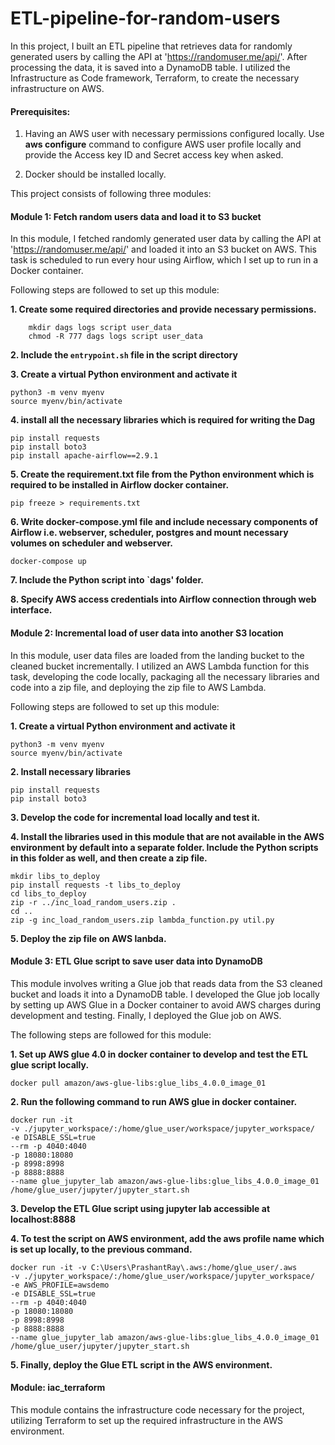 # ETL-pipeline-for-random-users

In this project, I built an ETL pipeline that retrieves data for randomly generated users by calling the API at 'https://randomuser.me/api/'. After processing the data, it is saved into a DynamoDB table. I utilized the Infrastructure as Code framework, Terraform, to create the necessary infrastructure on AWS.

#### Prerequisites: 
1. Having an AWS user with necessary permissions configured locally. Use **aws configure** command to configure AWS user profile locally and provide the Access key ID and Secret access key when asked. 

2. Docker should be installed locally.

This project consists of following three modules:

#### Module 1: Fetch random users data and load it to S3 bucket
 In this module, I fetched randomly generated user data by calling the API at 'https://randomuser.me/api/' and loaded it into an S3 bucket on AWS. This task is scheduled to run every hour using Airflow, which I set up to run in a Docker container.

 Following steps are followed to set up this module:

 **1. Create some required directories and provide necessary permissions.**

        mkdir dags logs script user_data
        chmod -R 777 dags logs script user_data

**2. Include the `entrypoint.sh` file in the script directory**

**3. Create a virtual Python environment and activate it**

    python3 -m venv myenv
    source myenv/bin/activate

**4. install all the necessary libraries which is required for writing the Dag**

    pip install requests
    pip install boto3
    pip install apache-airflow==2.9.1

**5. Create the requirement.txt file from the Python environment which is required to be installed in Airflow docker container.**

    pip freeze > requirements.txt

**6. Write docker-compose.yml file and include necessary components of Airflow i.e. webserver, scheduler, postgres and mount necessary volumes on scheduler and webserver.**

    docker-compose up

**7. Include the Python script into `dags' folder.**

**8. Specify AWS access credentials into Airflow connection through web interface.**


#### Module 2: Incremental load of user data into another S3 location 
In this module, user data files are loaded from the landing bucket to the cleaned bucket incrementally. I utilized an AWS Lambda function for this task, developing the code locally, packaging all the necessary libraries and code into a zip file, and deploying the zip file to AWS Lambda.

Following steps are followed to set up this module:

**1. Create a virtual Python environment and activate it**

    python3 -m venv myenv
    source myenv/bin/activate

**2. Install necessary libraries**

    pip install requests
    pip install boto3

**3. Develop the code for incremental load locally and test it.**

**4. Install the libraries used in this module that are not available in the AWS environment by default into a separate folder. Include the Python scripts in this folder as well, and then create a zip file.**

    mkdir libs_to_deploy
    pip install requests -t libs_to_deploy
    cd libs_to_deploy
    zip -r ../inc_load_random_users.zip .
    cd ..
    zip -g inc_load_random_users.zip lambda_function.py util.py

**5. Deploy the zip file on AWS lanbda.**

#### Module 3: ETL Glue script to save user data into DynamoDB
This module involves writing a Glue job that reads data from the S3 cleaned bucket and loads it into a DynamoDB table. I developed the Glue job locally by setting up AWS Glue in a Docker container to avoid AWS charges during development and testing. Finally, I deployed the Glue job on AWS.

The following steps are followed for this module:

**1. Set up AWS glue 4.0 in docker container to develop and test the ETL glue script locally.** 

    docker pull amazon/aws-glue-libs:glue_libs_4.0.0_image_01

**2. Run the following command to run AWS glue in docker container.**

    docker run -it 
    -v ./jupyter_workspace/:/home/glue_user/workspace/jupyter_workspace/ 
    -e DISABLE_SSL=true 
    --rm -p 4040:4040 
    -p 18080:18080 
    -p 8998:8998 
    -p 8888:8888 
	--name glue_jupyter_lab amazon/aws-glue-libs:glue_libs_4.0.0_image_01 /home/glue_user/jupyter/jupyter_start.sh

**3. Develop the ETL Glue script using jupyter lab accessible at localhost:8888**

**4. To test the script on AWS environment, add the aws profile name which is set up locally, to the previous command.**

    docker run -it -v C:\Users\PrashantRay\.aws:/home/glue_user/.aws 
    -v ./jupyter_workspace/:/home/glue_user/workspace/jupyter_workspace/ 
    -e AWS_PROFILE=awsdemo 
    -e DISABLE_SSL=true 
    --rm -p 4040:4040 
    -p 18080:18080 
    -p 8998:8998 
    -p 8888:8888 
	--name glue_jupyter_lab amazon/aws-glue-libs:glue_libs_4.0.0_image_01 /home/glue_user/jupyter/jupyter_start.sh

**5. Finally, deploy the Glue ETL script in the AWS environment.**

#### Module: iac_terraform

This module contains the infrastructure code necessary for the project, utilizing Terraform to set up the required infrastructure in the AWS environment.